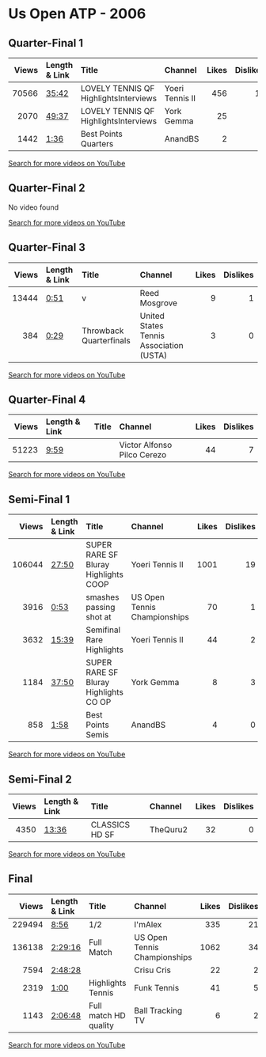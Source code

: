 
# Us Open ATP - 2006

## Quarter-Final 1
|   Views | Length & Link                                        | Title                                     | Channel         |   Likes |   Dislikes |
|--------:|:-----------------------------------------------------|:------------------------------------------|:----------------|--------:|-----------:|
|   70566 | [35:42](https://www.youtube.com/watch?v=Rm_Eo73iet0) | LOVELY TENNIS   QF   HighlightsInterviews | Yoeri Tennis II |     456 |         14 |
|    2070 | [49:37](https://www.youtube.com/watch?v=bJATSdrb8H4) | LOVELY TENNIS  QF   HighlightsInterviews  | York Gemma      |      25 |          0 |
|    1442 | [1:36](https://www.youtube.com/watch?v=nYnN0RfP7cU)  | Best Points    Quarters                   | AnandBS         |       2 |          0 |

[Search for more videos on YouTube](https://www.youtube.com/results?search_query=%22us+open%22+%22Federer%22+%22Blake%22+%222006%22+%22highlights%22)     

## Quarter-Final 2
No video found

[Search for more videos on YouTube](https://www.youtube.com/results?search_query=%22us+open%22+%22Davydenko%22+%22Haas%22+%222006%22+%22highlights%22)     

## Quarter-Final 3
|   Views | Length & Link                                       | Title                          | Channel                                 |   Likes |   Dislikes |
|--------:|:----------------------------------------------------|:-------------------------------|:----------------------------------------|--------:|-----------:|
|   13444 | [0:51](https://www.youtube.com/watch?v=OFh6_i-qYkc) | v                              | Reed Mosgrove                           |       9 |          1 |
|     384 | [0:29](https://www.youtube.com/watch?v=uPfY3iy7BPA) | Throwback        Quarterfinals | United States Tennis Association (USTA) |       3 |          0 |

[Search for more videos on YouTube](https://www.youtube.com/results?search_query=%22us+open%22+%22Roddick%22+%22Hewitt%22+%222006%22+%22highlights%22)     

## Quarter-Final 4
|   Views | Length & Link                                       | Title   | Channel                     |   Likes |   Dislikes |
|--------:|:----------------------------------------------------|:--------|:----------------------------|--------:|-----------:|
|   51223 | [9:59](https://www.youtube.com/watch?v=sVREddO5IqA) |         | Victor Alfonso Pilco Cerezo |      44 |          7 |

[Search for more videos on YouTube](https://www.youtube.com/results?search_query=%22us+open%22+%22Youzhny%22+%22Nadal%22+%222006%22+%22highlights%22)     

## Semi-Final 1
|   Views | Length & Link                                        | Title                                      | Channel                      |   Likes |   Dislikes |
|--------:|:-----------------------------------------------------|:-------------------------------------------|:-----------------------------|--------:|-----------:|
|  106044 | [27:50](https://www.youtube.com/watch?v=P5L3ZB8i8xI) | SUPER RARE      SF Bluray Highlights  COOP | Yoeri Tennis II              |    1001 |         19 |
|    3916 | [0:53](https://www.youtube.com/watch?v=9rV3HC2o71k)  | smashes passing shot    at                 | US Open Tennis Championships |      70 |          1 |
|    3632 | [15:39](https://www.youtube.com/watch?v=OJiF5yUGcuo) | Semifinal   Rare Highlights                | Yoeri Tennis II              |      44 |          2 |
|    1184 | [37:50](https://www.youtube.com/watch?v=AYdJv_Piz6Q) | SUPER RARE    SF Bluray Highlights CO OP   | York Gemma                   |       8 |          3 |
|     858 | [1:58](https://www.youtube.com/watch?v=KgpLRzWtaHw)  | Best Points    Semis                       | AnandBS                      |       4 |          0 |

[Search for more videos on YouTube](https://www.youtube.com/results?search_query=%22us+open%22+%22Federer%22+%22Davydenko%22+%222006%22+%22highlights%22)     

## Semi-Final 2
|   Views | Length & Link                                        | Title            | Channel   |   Likes |   Dislikes |
|--------:|:-----------------------------------------------------|:-----------------|:----------|--------:|-----------:|
|    4350 | [13:36](https://www.youtube.com/watch?v=B1Ymf_jKntY) | CLASSICS  HD  SF | TheQuru2  |      32 |          0 |

[Search for more videos on YouTube](https://www.youtube.com/results?search_query=%22us+open%22+%22Roddick%22+%22Youzhny%22+%222006%22+%22highlights%22)     

## Final
|   Views | Length & Link                                          | Title                  | Channel                      |   Likes |   Dislikes |
|--------:|:-------------------------------------------------------|:-----------------------|:-----------------------------|--------:|-----------:|
|  229494 | [8:56](https://www.youtube.com/watch?v=zcr8fMWpo5Y)    | 1/2                    | I'mAlex                      |     335 |         21 |
|  136138 | [2:29:16](https://www.youtube.com/watch?v=yhFXsQcnXsE) | Full Match             | US Open Tennis Championships |    1062 |         34 |
|    7594 | [2:48:28](https://www.youtube.com/watch?v=W2VW9tttL8k) |                        | Crisu Cris                   |      22 |          2 |
|    2319 | [1:00](https://www.youtube.com/watch?v=G5j4VfLknMg)    | Highlights     Tennis  | Funk Tennis                  |      41 |          5 |
|    1143 | [2:06:48](https://www.youtube.com/watch?v=92T-COkTerc) | Full match  HD quality | Ball Tracking TV             |       6 |          2 |

[Search for more videos on YouTube](https://www.youtube.com/results?search_query=%22us+open%22+%22Federer%22+%22Roddick%22+%222006%22+%22highlights%22)     
